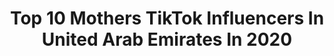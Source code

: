 ---
title: Top 10 Mothers TikTok Influencers In United Arab Emirates In 2020
description: >-
  Find top mothers TikTok influencers in United Arab Emirates in 2020. Most popular hashtags: #funnyvideos #viralvideo #funny #trending.
platform: TikTok
profiles:
  - username: "chynna_weird17"
    fullname: >-
      cнуηηαнєαят 🇵🇭
    location: "United Arab Emirates"
    followers: 2639
    engagement: 1424
    commentsToLikes: 0.045469
    id: cka7t24j2lmve0i78n4bu3984
    verified: false
    hashtags: "#dinababalik, #mobilelegends, #manyfaces, #justforfun"
  - username: "charunoonusreeju"
    fullname: >-
      Charu😍noonu😍sreeju
    location: "United Arab Emirates"
    followers: 30517
    engagement: 2900
    commentsToLikes: 0.071848
    id: ck9dvb6sxk45k0j78xzfmmgmk
    verified: false
    hashtags: "#fahadfasil, #cutebabygirl, #nenjil, #lalettan"
  - username: "seetabisankhe"
    fullname: >-
      Kali Seeta
    location: "United Arab Emirates"
    followers: 74383
    engagement: 1709
    commentsToLikes: 0.033829
    id: ck9euzvnlg0bc0j78r01k544u
    verified: false
    hashtags: "#monkey, #pyari, #mayalu, #missyou"
  - username: "s_hasnain720"
    fullname: >-
      Syed.Naqvi
    location: "United Arab Emirates"
    followers: 18139
    engagement: 2554
    commentsToLikes: 0.047012
    id: ck9emra6xgcvn0j78p1pe08g2
    verified: false
    hashtags: "#words, #yamuhammed, #zikrekhuda, #millionviews"
  - username: "shonidimpi"
    fullname: >-
      Dimps
    location: "United Arab Emirates"
    followers: 241502
    engagement: 1735
    commentsToLikes: 0.045678
    id: ck8f82g0d3cn20j788bxihk2r
    verified: false
    hashtags: "#crazygirl, #padosi, #insipiration, #sachi"
  - username: "fida_raaz"
    fullname: >-
      fida_raaz
    location: "United Arab Emirates"
    followers: 139080
    engagement: 859
    commentsToLikes: 0.036032
    id: ckad3jssokxq50i78vxjj1u26
    verified: false
    hashtags: "#challenge, #dontrush, #mybaby, #harrypotter"
  - username: "faisalnazirrr"
    fullname: >-
      Faisse 
    location: "United Arab Emirates"
    followers: 5954
    engagement: 540
    commentsToLikes: 0.003238
    id: ck9evh5dsifzd0j780jk25490
    verified: false
    hashtags: "#rukhsti, #husbandwife, #maalove, #funnyanimals"
  - username: "surbhiwaliqueen"
    fullname: >-
      Surbhi Wali
    location: "United Arab Emirates"
    followers: 77430
    engagement: 2460
    commentsToLikes: 0.118105
    id: ck903lnntdgy50j78s348zws1
    verified: false
    hashtags: "#raddubunny, #comedyhogaya, #premikanepyarse, #ilovethissong"
  - username: "junaidabbasi3264"
    fullname: >-
      Junaid Abbasi
    location: "United Arab Emirates"
    followers: 13850
    engagement: 2402
    commentsToLikes: 0.069690
    id: ckan1eq43v5cz0i78oceif0eh
    verified: false
    hashtags: "#crew, #indiana, #carnal, #myfriend"
  - username: "zaidswag"
    fullname: >-
      zaid swaG😎
    location: "United Arab Emirates"
    followers: 6684
    engagement: 1412
    commentsToLikes: 0.090742
    id: ck9em5ibvdqz10j78bt0o91do
    verified: false
    hashtags: "#pleasepray, #trendingvideos, #gharbaithojanta, #mafias"
---